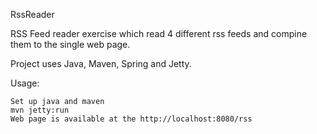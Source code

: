 RssReader

RSS Feed reader exercise which read 4 different rss feeds and compine them to the single web page.

Project uses Java, Maven, Spring and Jetty.

Usage:

    Set up java and maven
    mvn jetty:run
    Web page is available at the http://localhost:8080/rss

